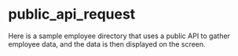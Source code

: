 # public_api_request

Here is a sample employee directory that uses a public API to gather employee data, and the data is then displayed on the screen.
